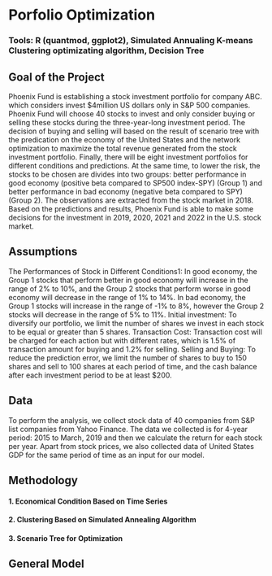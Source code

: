 # Porfolio Optimization 

### Tools: R (quantmod, ggplot2), Simulated Annualing K-means Clustering optimizating algorithm, Decision Tree 

## Goal of the Project
Phoenix Fund is establishing a stock investment portfolio for company ABC. which considers invest $4million US dollars only in S&P 500 companies. Phoenix Fund will choose 40 stocks to invest and only consider buying or selling these stocks during the three-year-long investment period. The decision of buying and selling will based on the result of scenario tree with the predication on the economy of the United States and the network optimization to maximize the total revenue generated from the stock investment portfolio. Finally, there will be eight investment portfolios for different conditions and predictions. At the same time, to lower the risk, the stocks to be chosen are divides into two groups: better performance in good economy (positive beta compared to SP500 index-SPY) (Group 1) and better performance in bad economy (negative beta compared to SPY) (Group 2). The observations are extracted from the stock market in 2018. Based on the predictions and results, Phoenix Fund is able to make some decisions for the investment in 2019, 2020, 2021 and 2022 in the U.S. stock market.
## Assumptions
The Performances of Stock in Different Conditions1: In good economy, the Group 1 stocks that perform better in good economy will increase in the range of 2% to 10%, and the Group 2 stocks that perform worse in good economy will decrease in the range of 1% to 14%. In bad economy, the Group 1 stocks will increase in the range of -1% to 8%, however the Group 2 stocks will decrease in the range of 5% to 11%. Initial investment: To diversify our portfolio, we limit the number of shares we invest in each stock to be equal or greater than 5 shares. Transaction Cost: Transaction cost will be charged for each action but with different rates, which is 1.5% of transaction amount for buying and 1.2% for selling. Selling and Buying: To reduce the prediction error, we limit the number of shares to buy to 150 shares and sell to 100 shares at each period of time, and the cash balance after each investment period to be at least $200.

## Data
To perform the analysis, we collect stock data of 40 companies from S&P list companies from Yahoo Finance. The data we collected is for 4-year period: 2015 to March, 2019 and then we calculate the return for each stock per year. Apart from stock prices, we also collected data of United States GDP for the same period of time as an input for our model.

## Methodology
#### 1. Economical Condition Based on Time Series 
#### 2. Clustering Based on Simulated Annealing Algorithm
#### 3. Scenario Tree for Optimization

## General Model

